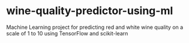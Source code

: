 # wine-quality-predictor-using-ml
Machine Learning project for predicting red and white wine quality on a scale of 1 to 10 using TensorFlow and scikit-learn

